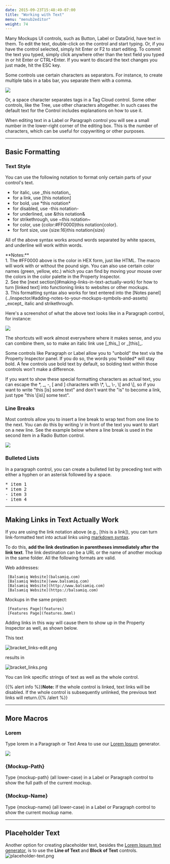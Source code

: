 ```yaml
---
date: 2015-09-23T15:48:49-07:00
title: "Working with Text"
menu: "menub2editor"
weight: 74
---
```


Many Mockups UI controls, such as Button, Label or DataGrid, have text in them. To edit the text, double-click on the control and start typing. Or, if you have the control selected, simply hit Enter or F2 to start editing. To commit the text you typed, simply click anywhere other than the text field you typed in or hit Enter or CTRL+Enter. If you want to discard the text changes you just made, hit the ESC key.

Some controls use certain characters as separators. For instance, to create multiple tabs in a tabs bar, you separate them with a comma.

![](//media.balsamiq.com/img/support/tutorials/firstmockup/FirstMockup-tabs_edit.png)

Or, a space character separates tags in a Tag Cloud control. Some other controls, like the Tree, use other characters altogether. In such cases the default text for the Control includes explanations on how to use it.

When editing text in a Label or Paragraph control you will see a small number in the lower-right corner of the editing box. This is the number of characters, which can be useful for copywriting or other purposes.

* * *

## Basic Formatting

### Text Style

You can use the following notation to format only certain parts of your control's text.

*   for italic, use \_this notation\_
*   for a link, use [this notation]
*   for bold, use \*this notation\*
*   for disabled, use -this notation-
*   for underlined, use &this notation&
*   for strikethrough, use ~this notation~
*   for color, use {color:#FF0000}this notation{color}.
*   for font size, use {size:16}this notation{size}

All of the above syntax works around words separated by white spaces, and underline will work within words.

<span class="alert alert-info show" role="alert">
**Notes:**<br>
1.  The #FF0000 above is the color in HEX form, just like HTML. The macro will work with or without the pound sign. You can also use certain color names (green, yellow, etc.) which you can find by moving your mouse over the colors in the color palette in the Property Inspector.<br>2.  See the [next section](#making-links-in-text-actually-work) for how to turn [linked text] into functioning links to websites or other mockups.<br>  3.  This formatting syntax also works for text entered into the [Notes panel](../inspector/#adding-notes-to-your-mockups-symbols-and-assets) _except_ italic and strikethrough.</span>

Here's a screenshot of what the above text looks like in a Paragraph control, for instance:

![](http://media.balsamiq.com/img/support/docs/m4d/italiclinksbold.png)

The shortcuts will work almost everywhere where it makes sense, and you can combine them, so to make an italic link use [\_this\_] or \_[this]\_.


Some controls like Paragraph or Label allow you to "unbold" the text via the Property Inspector panel. If you do so, the words you \*bolded\* will stay bold. A few controls use bold text by default, so bolding text within those controls won't make a difference.

If you want to show these special formatting characters as actual text, you can escape the \*, \_, -, [ and ] characters with \\*, \\_, \\-, \\[ and \\], so if you want to write "this [is] some text" and don't want the "is" to become a link, just type "this \\[is\\] some text".

### Line Breaks

Most controls allow you to insert a line break to wrap text from one line to the next. You can do this by writing \r in front of the text you want to start on a new line. See the example below where a line break is used in the second item in a Radio Button control.

![](http://media.balsamiq.com/img/support/docs/m4d/linebreak.png)

### Bulleted Lists

In a paragraph control, you can create a bulleted list by preceding text with either a hyphen or an asterisk followed by a space.

<pre>* item 1
* item 2
- item 3
- item 4</pre>

* * *

## Making Links in Text Actually Work

If you are using the link notation above (e.g., [this is a link]), you can turn link-formatted text into actual links using [markdown syntax](http://daringfireball.net/projects/markdown/syntax).

To do this, **add the link destination in parentheses immediately after the link text**. The link destination can be a URL or the name of another mockup in the same folder. All the following formats are valid.

Web addresses:

     [Balsamiq Website](balsamiq.com)
     [Balsamiq Website](www.balsamiq.com)
     [Balsamiq Website](http://www.balsamiq.com)
     [Balsamiq Website](https://balsamiq.com)

Mockups in the same project:

     [Features Page](features)
     [Features Page](features.bmml)

Adding links in this way will cause them to show up in the Property Inspector as well, as shown below.

This text

![bracket_links-edit.png](http://media.balsamiq.com/img/support/docs/m4d/bracket_links-edit.png)

results in

![bracket_links.png](http://media.balsamiq.com/img/support/docs/m4d/bracket_links.png)

You can link specific strings of text as well as the whole control.

{{% alert info %}}**Note:** If the whole control is linked, text links will be disabled. If the whole control is subsequently unlinked, the previous text links will return.{{% /alert %}}

* * *

## More Macros

### Lorem

Type lorem in a Paragraph or Text Area to use our [Lorem Ipsum](http://www.lipsum.com/ "What is Lorem Ipsum") generator.

![](//media.balsamiq.com/img/support/docs/m4d/lorem.gif)

### {Mockup-Path}

Type {mockup-path} (all lower-case) in a Label or Paragraph control to show the full path of the current mockup.

### {Mockup-Name}

Type {mockup-name} (all lower-case) in a Label or Paragraph control to show the current mockup name.

---

## Placeholder Text

Another option for creating placeholder text, besides the [Lorem Ipsum text generator](#more-macros), is to use the **Line of Text** and **Block of Text** controls.  
![placeholder-text.png](//media.balsamiq.com/img/support/docs/m4d/b3/placeholder-text.png)
